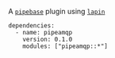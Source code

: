 A [`pipebase`] plugin using [`lapin`]
```
dependencies:
  - name: pipeamqp
    version: 0.1.0
    modules: ["pipeamqp::*"]
```
[`pipebase`]: https://github.com/pipebase/pipebase
[`lapin`]: https://github.com/CleverCloud/lapin
